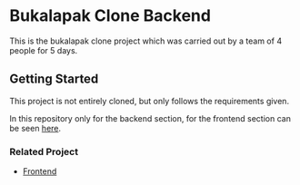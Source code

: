 # Bukalapak Clone Backend

This is the bukalapak clone project which was carried out by a team of 4 people for 5 days.

## Getting Started

This project is not entirely cloned, but only follows the requirements given.

In this repository only for the backend section, for the frontend section can be seen [here](https://github.com/fdlnfjrrmdni/Bukalapak-Clone-Frontend).

### Related Project

* [Frontend](https://github.com/fdlnfjrrmdni/Bukalapak-Clone-Frontend)
